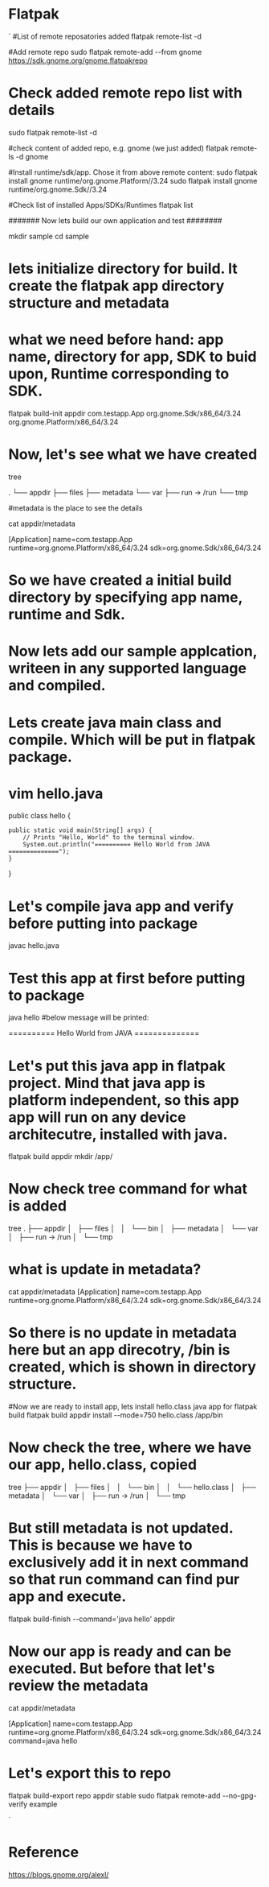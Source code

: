 # Flatpak

`
#List of remote reposatories added
flatpak remote-list -d

#Add remote repo
sudo flatpak remote-add --from gnome https://sdk.gnome.org/gnome.flatpakrepo

# Check added remote repo list with details
sudo flatpak remote-list -d

#check content of added repo, e.g. gnome (we just added)
flatpak remote-ls -d gnome

#Install runtime/sdk/app. Chose it from above remote content:
sudo flatpak install gnome runtime/org.gnome.Platform//3.24
sudo flatpak install gnome runtime/org.gnome.Sdk//3.24

#Check list of installed Apps/SDKs/Runtimes
flatpak list


####### Now lets build our own application and test ########

mkdir sample
cd sample

# lets initialize directory for build. It create the flatpak app directory structure and metadata
# what we need before hand: app name, directory for app, SDK to buid upon, Runtime corresponding to SDK.


flatpak build-init appdir com.testapp.App org.gnome.Sdk/x86_64/3.24 org.gnome.Platform/x86_64/3.24

# Now, let's see what we have created

tree

.
└── appdir
    ├── files
    ├── metadata
    └── var
        ├── run -> /run
        └── tmp


#metadata is the place to see the details

cat appdir/metadata


[Application]
name=com.testapp.App
runtime=org.gnome.Platform/x86_64/3.24
sdk=org.gnome.Sdk/x86_64/3.24

# So we have created a initial build directory by specifying app name, runtime and Sdk.

# Now lets add our sample applcation, writeen in any supported language and compiled.

# Lets create java main class and compile. Which will be put in flatpak package.

# vim hello.java

public class hello {

    public static void main(String[] args) {
        // Prints "Hello, World" to the terminal window.
        System.out.println("========== Hello World from JAVA ==============");
    }

}

# Let's compile java app and verify before putting into package
javac hello.java

# Test this app at first before putting to package
java hello
#below message will be printed:

========== Hello World from JAVA ==============


# Let's put this java app in flatpak project. Mind that java app is platform independent, so this app app will run on any device architecutre, installed with java.

flatpak build appdir mkdir /app/

# Now check tree command for what is added
tree
.
├── appdir
│   ├── files
│   │   └── bin
│   ├── metadata
│   └── var
│       ├── run -> /run
│       └── tmp

# what is update in metadata?
cat appdir/metadata
[Application]
name=com.testapp.App
runtime=org.gnome.Platform/x86_64/3.24
sdk=org.gnome.Sdk/x86_64/3.24

# So there is no update in metadata here but an app direcotry, /bin is created, which is shown in directory structure.

#Now we are ready to install app, lets install hello.class java app for flatpak build
flatpak build appdir install --mode=750 hello.class /app/bin

# Now check the tree, where we have our app, hello.class, copied
tree
├── appdir
│   ├── files
│   │   └── bin
│   │       └── hello.class
│   ├── metadata
│   └── var
│       ├── run -> /run
│       └── tmp

# But still metadata is not updated. This is because we have to exclusively add it in next command so that run command can find pur app and execute.

flatpak build-finish --command='java hello' appdir

# Now our app is ready and can be executed. But before that let's review the metadata
cat appdir/metadata

[Application]
name=com.testapp.App
runtime=org.gnome.Platform/x86_64/3.24
sdk=org.gnome.Sdk/x86_64/3.24
command=java hello

# Let's export this to repo
flatpak build-export repo appdir stable
sudo flatpak remote-add --no-gpg-verify example


`
# Reference
https://blogs.gnome.org/alexl/
